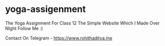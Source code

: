 # yoga-assigenment
The Yoga Assignment For Class 12
The Simple Website Which I Made Over NIght
Follow Me :)

Contact On Telegram - https://www.rohithaditya.me
